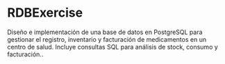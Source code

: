 # RDBExercise
Diseño e implementación de una base de datos en PostgreSQL para gestionar el registro, inventario y facturación de medicamentos en un centro de salud. Incluye consultas SQL para análisis de stock, consumo y facturación..
